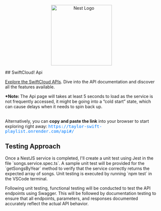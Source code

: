 <p align="center">
  <a href="http://nestjs.com/" target="blank"><img src="https://nestjs.com/img/logo-small.svg" width="200" alt="Nest Logo" /></a>
</p>
## SwiftCloud! Api
<p>
  <a href="https://taylor-swift-playlist.onrender.com/api" target="_blank" rel="noopener noreferrer">Explore the SwiftCloud APIs</a>.
  Dive into the API documentation and discover all the features available.
  <p><strong>*Note: </strong> The Api page will takes at least 5 seconds to load as the service is not frequently accessed, it might be going into a “cold start” state, which can cause delays when it needs to spin back up.</p>
  <br>
  Alternatively, you can <strong>copy and paste the link</strong> into your browser to start exploring right away: 
  <span style="color: #007bff; font-family: monospace;">
    https://taylor-swift-playlist.onrender.com/api#/
  </span>
</p>

## Testing Approach
<p>
  Once a NestJS service is completed, I'll create a unit test using Jest in the file `songs.service.spec.ts`. A sample unit test will be provided for the `getSongsByYear` method to verify that the service correctly returns the expected array of songs. Unit testing is executed by running `npm test` in the VSCode terminal.

Following unit testing, functional testing will be conducted to test the API endpoints using Swagger. This will be followed by documentation testing to ensure that all endpoints, parameters, and responses documented accurately reflect the actual API behavior.
</p>


[circleci-image]: https://img.shields.io/circleci/build/github/nestjs/nest/master?token=abc123def456
[circleci-url]: https://circleci.com/gh/nestjs/nest


